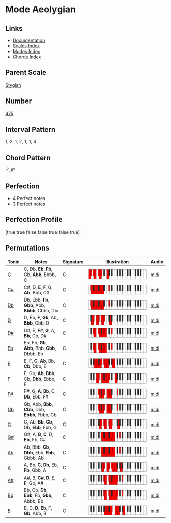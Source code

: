 # Mode Aeolygian

## Links

- [Documentation](index.md)
- [Scales Index](Scales.md)
- [Modes Index](Modes.md)
- [Chords Index](Chords.md)

## Parent Scale

[Stygian](ScaleStygian.md)

## Number

[475](https://ianring.com/musictheory/scales/475)

## Interval Pattern

1, 2, 1, 2, 1, 1, 4

## Chord Pattern

i⁰, ii⁰

## Perfection

- 4 Perfect notes
- 3 Perfect notes

## Perfection Profile

[true true false false true false true]

## Permutations

| Tonic | Notes | Signature | Illustration | Audio |
|-------|-------|-----------|--------------|-------|
| [C](ModeCNaturalAeolygian.md) | C, Db, **Eb**, **Fb**, Gb, **Abb**, Bbbb, C | C | ![CNaturalAeolygian](ModeCNaturalAeolygian.png) | [midi](https://github.com/edipermadi/music/blob/main/docs/ModeCNaturalAeolygian.mid?raw=true) |
| [C#](ModeCSharpAeolygian.md) | C#, D, **E**, **F**, G, **Ab**, Bbb, C# | C | ![CSharpAeolygian](ModeCSharpAeolygian.png) | [midi](https://github.com/edipermadi/music/blob/main/docs/ModeCSharpAeolygian.mid?raw=true) |
| [Db](ModeDFlatAeolygian.md) | Db, Ebb, **Fb**, **Gbb**, Abb, **Bbbb**, Cbbb, Db | C | ![DFlatAeolygian](ModeDFlatAeolygian.png) | [midi](https://github.com/edipermadi/music/blob/main/docs/ModeDFlatAeolygian.mid?raw=true) |
| [D](ModeDNaturalAeolygian.md) | D, Eb, **F**, **Gb**, Ab, **Bbb**, Cbb, D | C | ![DNaturalAeolygian](ModeDNaturalAeolygian.png) | [midi](https://github.com/edipermadi/music/blob/main/docs/ModeDNaturalAeolygian.mid?raw=true) |
| [D#](ModeDSharpAeolygian.md) | D#, E, **F#**, **G**, A, **Bb**, Cb, D# | C | ![DSharpAeolygian](ModeDSharpAeolygian.png) | [midi](https://github.com/edipermadi/music/blob/main/docs/ModeDSharpAeolygian.mid?raw=true) |
| [Eb](ModeEFlatAeolygian.md) | Eb, Fb, **Gb**, **Abb**, Bbb, **Cbb**, Dbbb, Eb | C | ![EFlatAeolygian](ModeEFlatAeolygian.png) | [midi](https://github.com/edipermadi/music/blob/main/docs/ModeEFlatAeolygian.mid?raw=true) |
| [E](ModeENaturalAeolygian.md) | E, F, **G**, **Ab**, Bb, **Cb**, Dbb, E | C | ![ENaturalAeolygian](ModeENaturalAeolygian.png) | [midi](https://github.com/edipermadi/music/blob/main/docs/ModeENaturalAeolygian.mid?raw=true) |
| [F](ModeFNaturalAeolygian.md) | F, Gb, **Ab**, **Bbb**, Cb, **Dbb**, Ebbb, F | C | ![FNaturalAeolygian](ModeFNaturalAeolygian.png) | [midi](https://github.com/edipermadi/music/blob/main/docs/ModeFNaturalAeolygian.mid?raw=true) |
| [F#](ModeFSharpAeolygian.md) | F#, G, **A**, **Bb**, C, **Db**, Ebb, F# | C | ![FSharpAeolygian](ModeFSharpAeolygian.png) | [midi](https://github.com/edipermadi/music/blob/main/docs/ModeFSharpAeolygian.mid?raw=true) |
| [Gb](ModeGFlatAeolygian.md) | Gb, Abb, **Bbb**, **Cbb**, Dbb, **Ebbb**, Fbbb, Gb | C | ![GFlatAeolygian](ModeGFlatAeolygian.png) | [midi](https://github.com/edipermadi/music/blob/main/docs/ModeGFlatAeolygian.mid?raw=true) |
| [G](ModeGNaturalAeolygian.md) | G, Ab, **Bb**, **Cb**, Db, **Ebb**, Fbb, G | C | ![GNaturalAeolygian](ModeGNaturalAeolygian.png) | [midi](https://github.com/edipermadi/music/blob/main/docs/ModeGNaturalAeolygian.mid?raw=true) |
| [G#](ModeGSharpAeolygian.md) | G#, A, **B**, **C**, D, **Eb**, Fb, G# | C | ![GSharpAeolygian](ModeGSharpAeolygian.png) | [midi](https://github.com/edipermadi/music/blob/main/docs/ModeGSharpAeolygian.mid?raw=true) |
| [Ab](ModeAFlatAeolygian.md) | Ab, Bbb, **Cb**, **Dbb**, Ebb, **Fbb**, Gbbb, Ab | C | ![AFlatAeolygian](ModeAFlatAeolygian.png) | [midi](https://github.com/edipermadi/music/blob/main/docs/ModeAFlatAeolygian.mid?raw=true) |
| [A](ModeANaturalAeolygian.md) | A, Bb, **C**, **Db**, Eb, **Fb**, Gbb, A | C | ![ANaturalAeolygian](ModeANaturalAeolygian.png) | [midi](https://github.com/edipermadi/music/blob/main/docs/ModeANaturalAeolygian.mid?raw=true) |
| [A#](ModeASharpAeolygian.md) | A#, B, **C#**, **D**, E, **F**, Gb, A# | C | ![ASharpAeolygian](ModeASharpAeolygian.png) | [midi](https://github.com/edipermadi/music/blob/main/docs/ModeASharpAeolygian.mid?raw=true) |
| [Bb](ModeBFlatAeolygian.md) | Bb, Cb, **Db**, **Ebb**, Fb, **Gbb**, Abbb, Bb | C | ![BFlatAeolygian](ModeBFlatAeolygian.png) | [midi](https://github.com/edipermadi/music/blob/main/docs/ModeBFlatAeolygian.mid?raw=true) |
| [B](ModeBNaturalAeolygian.md) | B, C, **D**, **Eb**, F, **Gb**, Abb, B | C | ![BNaturalAeolygian](ModeBNaturalAeolygian.png) | [midi](https://github.com/edipermadi/music/blob/main/docs/ModeBNaturalAeolygian.mid?raw=true) |
